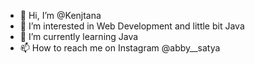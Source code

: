 - 👋 Hi, I’m @Kenjtana
- 👀 I’m interested in Web Development and little bit Java
- 🌱 I’m currently learning Java
- 📫 How to reach me on Instagram @abby__satya

<!---
Kenjtana/Kenjtana is a ✨ special ✨ repository because its `README.md` (this file) appears on your GitHub profile.
You can click the Preview link to take a look at your changes.
--->
